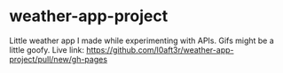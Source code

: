 # weather-app-project
Little weather app I made while experimenting with APIs.
Gifs might be a little goofy.
Live link: https://github.com/l0aft3r/weather-app-project/pull/new/gh-pages
